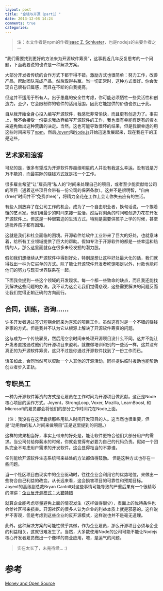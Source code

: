 ```yaml
---
layout: post
title: "金钱与开源（part1）"
date: 2013-12-08 14:24
comments: true
categories:
---
```


> 注：本文作者是npm的作者[Isaac Z. Schlueter](http://blog.izs.me/)，也是nodejs的主要作者之一

“我们需要找到更好的方法来为开源软件筹资”，这事我近几年反复思考的一个问题，下面我要说的也许是一种解决方案。

大部分开发者传统的合作方式下都干得不错。激励方式也很简单：努力工作，改善产品，帮助团队完成产品，然后取得共赢。当一切正常时，这种方式很好。你会发现自己很有归属感，而且在不断的自我提高。

但这并不适用于所有人。出于愚蠢的安全性考虑，你可能必须牺牲一些灵活性和创造力。至少，它会限制你的软件的适用范围，因此它能提供的价值也仅止于此。

自从我开始全身心投入编写开源软件，我感觉非常愉快，而且更有创造力了。事实上，我不会接受一份要求我放弃编写开源软件的工作，我也很有幸能有足有的资本来避免做出这种荒唐的决定。当然，这也可能导致很坏的结果，但是我很幸运的用这些时间来写了[npm](https://npmjs.org/)，然后[Joyent](http://www.joyent.com/)和[Node.js](http://nodejs.org/)开始迅速发展起来，现在我在干的正是这些。

## 艺术家和浪客

可悲的是，很多有望成为开源软件界超级明星的人并没有我这么幸运。没有钱是万万不能的，而最实际的赚钱方式就是找一个工作。

很多雇主希望“让”雇员用“私人的”时间来处理自己的项目，或者至少能贡献给公司的项目（通着这些项目会带有一份公司的保密条款）。这并不是很明智，“自由(free)”时间并不“免费(free)”，将精力全花在工作上会让你失去应有的生活。

有些人则放弃了在公司工作的机会，成为了一个自由职业者，换句话说，一个挨着饿的艺术家。他们用最少的时间来接一些活，然后将剩余的时间和创造力花在开发开源软件上。但这是一种很窘迫的生活方式，特别是需要供孩子上学的时候，甚至连抚养孩子都有困难。

这就是我们和社会面临的困境。开源软件给软件工业带来了巨大的好处，也就意味着，给所有工业领域提供了巨大的帮助。假如专注于开源软件的都是一些幸运和热情的人，那么这里面就存在很多未经发掘的潜力股。

假如我们想继续从开源软件中得到好处，特别是想让这种好处最大化的话，我们就得找出一种为它买单的方式。除了能让开源软件开发者吃饱喝足以外，付款也能将他们的努力与现实世界联系在一起。

下面我会提到一些这个领域的开发现状。每一个都一些致命的缺点，而且我还能找到解决这些问题的办法。我不认为这会让我们觉得悲观，这些需要解决的问题反而让我们觉得正朝正确的方向而行。

## 合同，训练，咨询……

许多开发者通过签订短期合同来为喜欢的项目工作。虽然这有时是一个不错的赚钱养家的方式。但是我并不认为它从根源上解决了开源软件筹资的问题。

这与成为一个传统雇员，然后用空余时间来处理开源项目没什么不同。这并不能让开发者直接通过他们的开源项目来盈利。就像做培训和别的一些活一样，这并没有真正的为开源软件筹资，这只不过是你通过开源软件找到了一份工作而已。

话虽如此，合同当然可以资助一个人其他的开源活动，同样提供临时援助也能帮助创业者步入正轨。

## 专职员工

一种为开源软件筹资的方式是让雇员在工作时间为开源项目做贡献。这正是Node核心项目的运作方式。Joyent，StrongLoop, Voxer, Mozilla, LearnBoost, 和Microsoft的雇员都会将他们的部分工作时间花在Node上面。

（注：我没有在这里囊括那些用私人时间开发项目的人。这当然也很重要，但是“动用你的私人时间来做项目”正是这里提到的问题。）

这样的效果相当好，事实上带来的好处是，能让软件更符合他们大部分用户的需求。当公司付给你薪水的时候，你就会觉得有必要为自己的代码负责。假如一个团队完全不考虑用户需求的开发软件，这会显得相当的不靠谱。

任何能给开源软件生态系统带来益处的方法都值得鼓励。
但是这种方式也存在一些问题。

当一个社区项目由现实中的企业驱动时，往往企业会利用它的优势地位，来做出一些符合自己利益的改变。从长远来看，这会损害项目的可靠性和预期目标。Joyent的高级副总裁Bryan Cantrill对这些事情可能导致的严重后果有一个很精彩的演讲：[企业反开源模式：大错特错](http://smartos.org/2012/07/27/corporate-open-source-anti-patterns-doing-it-wrong/)

就算企业能考虑尽量避免上面的情况发生（这样做得很少），表面上的优待条件也会给社区带来损害。开源社区的很多人认为企业的利益本质上就是邪恶的。这样说并不客观，但是考虑到这些企业的反开源模式，这样说也并不是毫无道理。

此外，这种解决方案的可能性微乎其微，作为企业雇员，那么开源项目必须与企业的利益相关，这就很难发生了。当然，大多数使用Node的公司可能不能让Nodejs核心开发者雇员做出一个像样的商业应用，嗯，是运气的问题。

> 实在太长了，未完待续... :)

# 参考

[Money and Open Source](https://medium.com/building-gittip/d44a1953749c)
